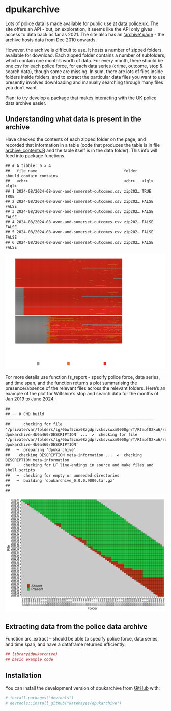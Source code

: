 
# dpukarchive

<!-- badges: start -->
<!-- badges: end -->

Lots of police data is made available for public use at
[data.police.uk](https://data.police.uk). The site offers an API - but,
on exploration, it seems like the API only gives access to data back as
far as 2021. The site also has an [‘archive’
page](https://data.police.uk/data/archive/) - the archive hosts data
from Dec 2010 onwards. <br>

However, the archive is difficult to use. It hosts a number of zipped
folders, available for download. Each zipped folder contains a number of
subfolders, which contain one month’s worth of data. For every month,
there should be one csv for each police force, for each data series
(crime, outcome, stop & search data), though some are missing. In sum,
there are lots of files inside folders inside folders, and to extract
the particular data files you want to use presently involves downloading
and manually searching through many files you don’t want. <br>

Plan: to try develop a package that makes interacting with the UK police
data archive easier.
<!-- I'm trying to take stock of the archive - figure out what data files are absent/present/present in multiple versions, how to interact with the archive in the most efficient way, etc.results='hide',fig.keep='all'-->

## Understanding what data is present in the archive

Have checked the contents of each zipped folder on the page, and
recorded that information in a table (code that produces the table is in
file
[archive_contents.R](https://github.com/katehayes/dpukarchive/blob/main/data-raw/archive_contents.R)
and the table itself is in the data folder). This info will feed into
package functions.

    ## # A tibble: 6 × 4
    ##   file_name                                      folder  should_contain contains
    ##   <chr>                                          <chr>   <lgl>          <lgl>   
    ## 1 2024-08/2024-08-avon-and-somerset-outcomes.csv zip202… TRUE           TRUE    
    ## 2 2024-08/2024-08-avon-and-somerset-outcomes.csv zip202… FALSE          FALSE   
    ## 3 2024-08/2024-08-avon-and-somerset-outcomes.csv zip202… FALSE          FALSE   
    ## 4 2024-08/2024-08-avon-and-somerset-outcomes.csv zip202… FALSE          FALSE   
    ## 5 2024-08/2024-08-avon-and-somerset-outcomes.csv zip202… FALSE          FALSE   
    ## 6 2024-08/2024-08-avon-and-somerset-outcomes.csv zip202… FALSE          FALSE

![](README_files/figure-gfm/availability-plot-1.png)<!-- -->

For more details use function fs_report - specify police force, data
series, and time span, and the function returns a plot summarising the
presence/absence of the relevant files across the relevant folders.
Here’s an example of the plot for Wiltshire’s stop and search data for
the months of Jan 2019 to June 2024.

    ## 
    ## ── R CMD build ─────────────────────────────────────────────────────────────────
    ##      checking for file ‘/private/var/folders/lg/0bwf5znx08zgdprvsksvswxm0000gn/T/Rtmpf82ku6/remotes70c96f23c964/katehayes-dpukarchive-4b0a460/DESCRIPTION’ ...  ✔  checking for file ‘/private/var/folders/lg/0bwf5znx08zgdprvsksvswxm0000gn/T/Rtmpf82ku6/remotes70c96f23c964/katehayes-dpukarchive-4b0a460/DESCRIPTION’
    ##   ─  preparing ‘dpukarchive’:
    ##    checking DESCRIPTION meta-information ...  ✔  checking DESCRIPTION meta-information
    ##   ─  checking for LF line-endings in source and make files and shell scripts
    ##   ─  checking for empty or unneeded directories
    ##   ─  building ‘dpukarchive_0.0.0.9000.tar.gz’
    ##      
    ## 

![](README_files/figure-gfm/fs-plot-1.png)<!-- -->

## Extracting data from the police data archive

Function arc_extract – should be able to specify police force, data
series, and time span, and have a dataframe returned efficiently.

``` r
## library(dpukarchive)
## basic example code
```

## Installation

You can install the development version of dpukarchive from
[GitHub](https://github.com/) with:

``` r
# install.packages("devtools")
# devtools::install_github("katehayes/dpukarchive")
```
